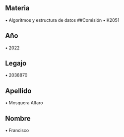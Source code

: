 ## Materia
•	Algoritmos y estructura de datos
##Comisión
•	K2051
## Año
•	2022
## Legajo
•	2038870
## Apellido
•	Mosquera Alfaro
## Nombre
•	Francisco
